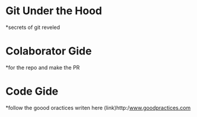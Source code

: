Git Under the Hood 
===================
*secrets of git reveled


Colaborator Gide
==================
*for the repo and make the PR

Code Gide
==========
*follow the goood oractices writen here (link)http:/www.goodpractices.com


